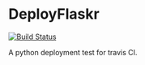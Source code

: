 # DeployFlaskr
[![Build Status](https://travis-ci.org/yimun/DeployFlaskr.svg)](https://travis-ci.org/yimun/DeployFlaskr)

A python deployment test for travis CI.


